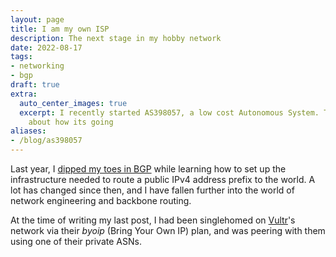 ```yaml
---
layout: page
title: I am my own ISP
description: The next stage in my hobby network
date: 2022-08-17
tags:
- networking
- bgp
draft: true
extra:
  auto_center_images: true
  excerpt: I recently started AS398057, a low cost Autonomous System. This post talks
    about how its going
aliases:
- /blog/as398057
---
```


Last year, I [dipped my toes in BGP](@/blog/2021-11-14-amprnet-bgp.md) while learning how to set up the infrastructure needed to route a public IPv4 address prefix to the world. A lot has changed since then, and I have fallen further into the world of network engineering and backbone routing.

At the time of writing my last post, I had been singlehomed on [Vultr](https://www.vultr.com/)'s network via their *byoip* (Bring Your Own IP) plan, and was peering with them using one of their private ASNs.
